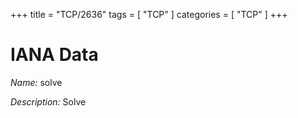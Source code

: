 +++
title = "TCP/2636"
tags = [ "TCP" ]
categories = [ "TCP" ]
+++

# IANA Data

_Name:_ solve

_Description:_ Solve

